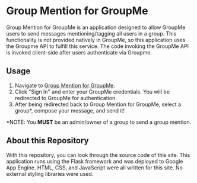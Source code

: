 # Group Mention for GroupMe

Group Mention for GroupMe is an application designed to allow GroupMe users to send messages mentioning/tagging all users in a group. This functionality is not provided natively in GroupMe, so this application uses the Groupme API to fulfill this service. The code invoking the GroupMe API is invoked client-side after users authenticate via Groupme.

## Usage

1. Navigate to [Group Mention for GroupMe](https://groupmention.uc.r.appspot.com/).
2. Click "Sign In" and enter your GroupMe credentials. You will be redirected to GroupMe for authentication.
3. After being redirected back to Group Mention for GroupMe, select a group*, compose your message, and send it!

*NOTE: You **MUST** be an admin/owner of a group to send a group mention.

## About this Repository

With this repository, you can look through the source code of this site. This application runs using the Flask framework and was deployed to Google App Engine. HTML, CSS, and JavaScript were all written for this site. No external styling libraries were used.
